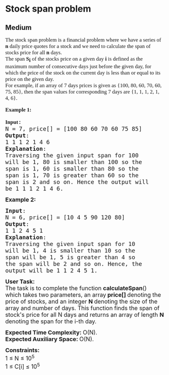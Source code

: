 # Stock span problem
## Medium
<div class="problems_problem_content__Xm_eO" speechify-initial-font-family="Roboto, sans-serif" speechify-initial-font-size="16px"><p speechify-initial-font-family="urw-din" speechify-initial-font-size="17px" style="font-family: urw-din; font-size: 17px;"><span style="font-size: 17px; font-family: urw-din;" speechify-initial-font-family="urw-din" speechify-initial-font-size="17px">The stock span problem is a financial problem where we have a series of <strong speechify-initial-font-family="urw-din" speechify-initial-font-size="17px" style="font-family: urw-din; font-size: 17px;">n</strong> daily price quotes for a stock and we need to calculate the span of stocks price for all <strong speechify-initial-font-family="urw-din" speechify-initial-font-size="17px" style="font-family: urw-din; font-size: 17px;">n</strong> days.&nbsp;<br speechify-initial-font-family="urw-din" speechify-initial-font-size="17px" style="font-family: urw-din; font-size: 17px;">
The span <strong speechify-initial-font-family="urw-din" speechify-initial-font-size="17px" style="font-family: urw-din; font-size: 17px;">S<sub speechify-initial-font-family="urw-din" speechify-initial-font-size="17px" style="font-family: urw-din; font-size: 17px;">i</sub></strong> of the stocks price on a given day <strong speechify-initial-font-family="urw-din" speechify-initial-font-size="17px" style="font-family: urw-din; font-size: 17px;">i</strong> is defined as the maximum number of consecutive days just before the given day, for which the price of the stock on the current day is less than or equal to its price on the given day.<br speechify-initial-font-family="urw-din" speechify-initial-font-size="17px" style="font-family: urw-din; font-size: 17px;">
For example, if an array of 7 days prices is given as {100, 80, 60, 70, 60, 75, 85}, then the span values for corresponding 7 days are {1, 1, 1, 2, 1, 4, 6}.</span></p>

<p speechify-initial-font-family="urw-din" speechify-initial-font-size="17px" style="font-family: urw-din; font-size: 17px;"><span style="font-size: 17px; font-family: urw-din;" speechify-initial-font-family="urw-din" speechify-initial-font-size="17px"><strong speechify-initial-font-family="urw-din" speechify-initial-font-size="17px" style="font-family: urw-din; font-size: 17px;">Example 1:</strong></span></p>

<pre speechify-initial-font-family="urw-din" speechify-initial-font-size="17px"><span style="font-size:18px" speechify-initial-font-family="urw-din" speechify-initial-font-size="17px"><strong speechify-initial-font-family="urw-din" speechify-initial-font-size="17px" style="font-family: urw-din; font-size: 17px;">Input</strong>: 
N = 7, price[] = [100 80 60 70 60 75 85]
<strong speechify-initial-font-family="urw-din" speechify-initial-font-size="17px">Output</strong>:
1 1 1 2 1 4 6
<strong speechify-initial-font-family="urw-din" speechify-initial-font-size="17px">Explanation</strong>:
Traversing the given input span for&nbsp;100 
will be 1, 80 is smaller than 100 so the 
span is 1, 60 is smaller than 80 so the 
span is 1, 70 is greater than 60 so the 
span is 2 and so on. Hence the output will 
be 1 1 1 2 1 4 6.
</span></pre>

<p speechify-initial-font-family="urw-din" speechify-initial-font-size="17px"><span style="font-size:18px" speechify-initial-font-family="urw-din" speechify-initial-font-size="17px"><strong speechify-initial-font-family="urw-din" speechify-initial-font-size="17px">Example 2:</strong></span></p>

<pre speechify-initial-font-family="urw-din" speechify-initial-font-size="17px"><span style="font-size:18px" speechify-initial-font-family="urw-din" speechify-initial-font-size="17px"><strong speechify-initial-font-family="urw-din" speechify-initial-font-size="17px">Input</strong>: 
N = 6, price[] = [10 4 5 90 120 80]
<strong speechify-initial-font-family="urw-din" speechify-initial-font-size="17px">Output</strong>:
1 1 2 4 5 1
<strong speechify-initial-font-family="urw-din" speechify-initial-font-size="17px">Explanation</strong>:
Traversing the given input span for 10 
will be 1, 4 is smaller than 10 so the 
span will be 1, 5 is greater than 4 so 
the span will be 2 and so on. Hence, the 
output will be&nbsp;1 1 2 4 5 1.</span></pre>

<p speechify-initial-font-family="urw-din" speechify-initial-font-size="17px"><span style="font-size:18px" speechify-initial-font-family="urw-din" speechify-initial-font-size="17px"><strong speechify-initial-font-family="urw-din" speechify-initial-font-size="17px">User Task:</strong><br speechify-initial-font-family="urw-din" speechify-initial-font-size="17px">
The task is to complete the function&nbsp;<strong speechify-initial-font-family="urw-din" speechify-initial-font-size="17px">calculateSpan</strong>() which takes two parameters, an array<strong speechify-initial-font-family="urw-din" speechify-initial-font-size="17px"> price[] </strong>denoting the price of stocks, and an integer <strong speechify-initial-font-family="urw-din" speechify-initial-font-size="17px">N </strong>denoting the size of the array and number of days. This function finds the span of stock's price for all N&nbsp;days and returns an array of length <strong speechify-initial-font-family="urw-din" speechify-initial-font-size="17px">N</strong> denoting the span for the i-th day.</span></p>

<p speechify-initial-font-family="urw-din" speechify-initial-font-size="17px"><span style="font-size:18px" speechify-initial-font-family="urw-din" speechify-initial-font-size="17px"><strong speechify-initial-font-family="urw-din" speechify-initial-font-size="17px">Expected Time Complexity:&nbsp;</strong>O(N).<br speechify-initial-font-family="urw-din" speechify-initial-font-size="17px">
<strong speechify-initial-font-family="urw-din" speechify-initial-font-size="17px">Expected Auxiliary Space:&nbsp;</strong>O(N).</span></p>

<p speechify-initial-font-family="urw-din" speechify-initial-font-size="17px"><span style="font-size:18px" speechify-initial-font-family="urw-din" speechify-initial-font-size="17px"><strong speechify-initial-font-family="urw-din" speechify-initial-font-size="17px">Constraints:</strong><br speechify-initial-font-family="urw-din" speechify-initial-font-size="17px">
1 ≤ N ≤ 10<sup speechify-initial-font-family="urw-din" speechify-initial-font-size="17px">5</sup><br speechify-initial-font-family="urw-din" speechify-initial-font-size="17px">
1 ≤ C[i] ≤ 10<sup speechify-initial-font-family="urw-din" speechify-initial-font-size="17px">5</sup></span></p>

<p speechify-initial-font-family="urw-din" speechify-initial-font-size="17px"><span style="font-size:18px" speechify-initial-font-family="urw-din" speechify-initial-font-size="17px"><img alt="" src="https://contribute.geeksforgeeks.org/wp-content/uploads/Stock_span.png" speechify-initial-font-family="urw-din" speechify-initial-font-size="17px"></span></p>
</div>